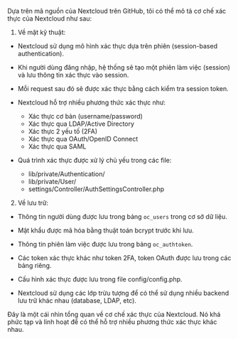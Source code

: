 Dựa trên mã nguồn của Nextcloud trên GitHub, tôi có thể mô tả cơ chế xác thực của Nextcloud như sau:

1. Về mặt kỹ thuật:

- Nextcloud sử dụng mô hình xác thực dựa trên phiên (session-based authentication).

- Khi người dùng đăng nhập, hệ thống sẽ tạo một phiên làm việc (session) và lưu thông tin xác thực vào session.

- Mỗi request sau đó sẽ được xác thực bằng cách kiểm tra session token.

- Nextcloud hỗ trợ nhiều phương thức xác thực như:
  + Xác thực cơ bản (username/password)
  + Xác thực qua LDAP/Active Directory
  + Xác thực 2 yếu tố (2FA)
  + Xác thực qua OAuth/OpenID Connect
  + Xác thực qua SAML

- Quá trình xác thực được xử lý chủ yếu trong các file:
  + lib/private/Authentication/
  + lib/private/User/
  + settings/Controller/AuthSettingsController.php

2. Về lưu trữ:

- Thông tin người dùng được lưu trong bảng `oc_users` trong cơ sở dữ liệu.

- Mật khẩu được mã hóa bằng thuật toán bcrypt trước khi lưu.

- Thông tin phiên làm việc được lưu trong bảng `oc_authtoken`.

- Các token xác thực khác như token 2FA, token OAuth được lưu trong các bảng riêng.

- Cấu hình xác thực được lưu trong file config/config.php.

- Nextcloud sử dụng các lớp trừu tượng để có thể sử dụng nhiều backend lưu trữ khác nhau (database, LDAP, etc).

Đây là một cái nhìn tổng quan về cơ chế xác thực của Nextcloud. Nó khá phức tạp và linh hoạt để có thể hỗ trợ nhiều phương thức xác thực khác nhau.
